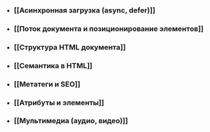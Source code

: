 - ### [[Асинхронная загрузка (async, defer)]]
- ### [[Поток документа и позиционирование элементов]]
- ### [[Структура HTML документа]]
- ### [[Семантика в HTML]]
- ### [[Метатеги и SEO]]
- ### [[Атрибуты и элементы]]
- ### [[Мультимедиа (аудио, видео)]]